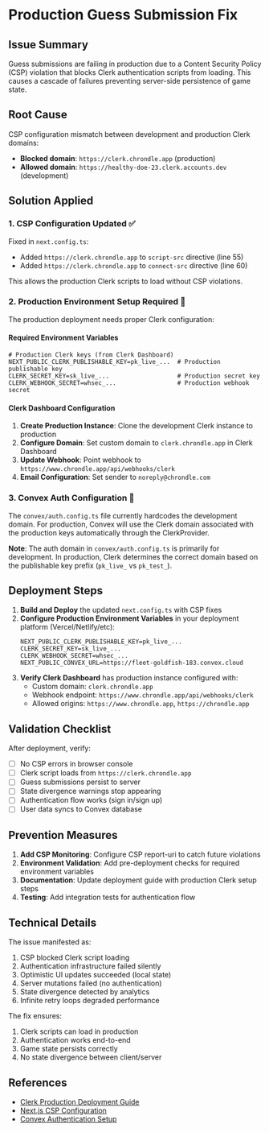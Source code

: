 # Production Guess Submission Fix

## Issue Summary

Guess submissions are failing in production due to a Content Security Policy (CSP) violation that blocks Clerk authentication scripts from loading. This causes a cascade of failures preventing server-side persistence of game state.

## Root Cause

CSP configuration mismatch between development and production Clerk domains:

- **Blocked domain**: `https://clerk.chrondle.app` (production)
- **Allowed domain**: `https://healthy-doe-23.clerk.accounts.dev` (development)

## Solution Applied

### 1. CSP Configuration Updated ✅

Fixed in `next.config.ts`:

- Added `https://clerk.chrondle.app` to `script-src` directive (line 55)
- Added `https://clerk.chrondle.app` to `connect-src` directive (line 60)

This allows the production Clerk scripts to load without CSP violations.

### 2. Production Environment Setup Required 🔧

The production deployment needs proper Clerk configuration:

#### Required Environment Variables

```env
# Production Clerk keys (from Clerk Dashboard)
NEXT_PUBLIC_CLERK_PUBLISHABLE_KEY=pk_live_...  # Production publishable key
CLERK_SECRET_KEY=sk_live_...                   # Production secret key
CLERK_WEBHOOK_SECRET=whsec_...                 # Production webhook secret
```

#### Clerk Dashboard Configuration

1. **Create Production Instance**: Clone the development Clerk instance to production
2. **Configure Domain**: Set custom domain to `clerk.chrondle.app` in Clerk Dashboard
3. **Update Webhook**: Point webhook to `https://www.chrondle.app/api/webhooks/clerk`
4. **Email Configuration**: Set sender to `noreply@chrondle.com`

### 3. Convex Auth Configuration 📝

The `convex/auth.config.ts` file currently hardcodes the development domain. For production, Convex will use the Clerk domain associated with the production keys automatically through the ClerkProvider.

**Note**: The auth domain in `convex/auth.config.ts` is primarily for development. In production, Clerk determines the correct domain based on the publishable key prefix (`pk_live_` vs `pk_test_`).

## Deployment Steps

1. **Build and Deploy** the updated `next.config.ts` with CSP fixes
2. **Configure Production Environment Variables** in your deployment platform (Vercel/Netlify/etc):
   ```
   NEXT_PUBLIC_CLERK_PUBLISHABLE_KEY=pk_live_...
   CLERK_SECRET_KEY=sk_live_...
   CLERK_WEBHOOK_SECRET=whsec_...
   NEXT_PUBLIC_CONVEX_URL=https://fleet-goldfish-183.convex.cloud
   ```
3. **Verify Clerk Dashboard** has production instance configured with:
   - Custom domain: `clerk.chrondle.app`
   - Webhook endpoint: `https://www.chrondle.app/api/webhooks/clerk`
   - Allowed origins: `https://www.chrondle.app`, `https://chrondle.app`

## Validation Checklist

After deployment, verify:

- [ ] No CSP errors in browser console
- [ ] Clerk script loads from `https://clerk.chrondle.app`
- [ ] Guess submissions persist to server
- [ ] State divergence warnings stop appearing
- [ ] Authentication flow works (sign in/sign up)
- [ ] User data syncs to Convex database

## Prevention Measures

1. **Add CSP Monitoring**: Configure CSP report-uri to catch future violations
2. **Environment Validation**: Add pre-deployment checks for required environment variables
3. **Documentation**: Update deployment guide with production Clerk setup steps
4. **Testing**: Add integration tests for authentication flow

## Technical Details

The issue manifested as:

1. CSP blocked Clerk script loading
2. Authentication infrastructure failed silently
3. Optimistic UI updates succeeded (local state)
4. Server mutations failed (no authentication)
5. State divergence detected by analytics
6. Infinite retry loops degraded performance

The fix ensures:

1. Clerk scripts can load in production
2. Authentication works end-to-end
3. Game state persists correctly
4. No state divergence between client/server

## References

- [Clerk Production Deployment Guide](https://clerk.com/docs/deployments/overview)
- [Next.js CSP Configuration](https://nextjs.org/docs/advanced-features/security-headers)
- [Convex Authentication Setup](https://docs.convex.dev/auth/clerk)
